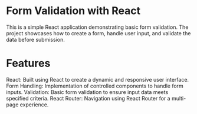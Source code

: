 # Form Validation with React
This is a simple React application demonstrating basic form validation. The project showcases how to create a form, handle user input, and validate the data before submission.

# Features
React: Built using React to create a dynamic and responsive user interface.
Form Handling: Implementation of controlled components to handle form inputs.
Validation: Basic form validation to ensure input data meets specified criteria.
React Router: Navigation using React Router for a multi-page experience.
